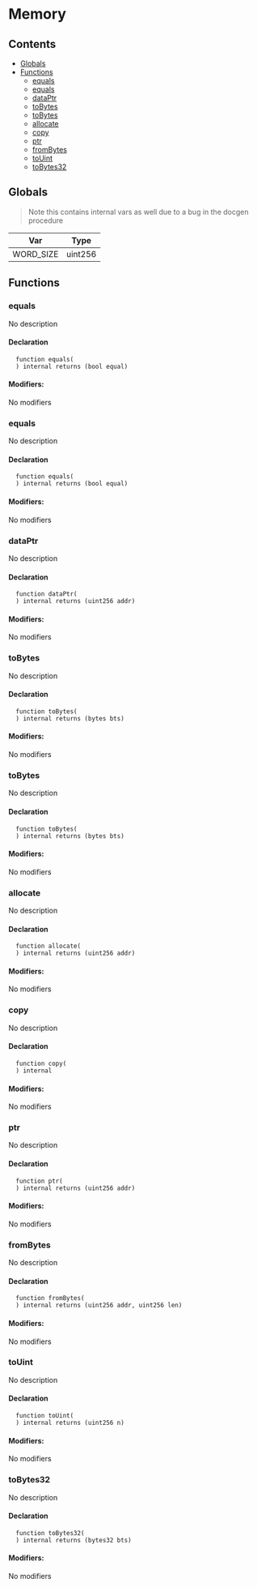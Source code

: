 # Memory





## Contents
<!-- START doctoc generated TOC please keep comment here to allow auto update -->
<!-- DON'T EDIT THIS SECTION, INSTEAD RE-RUN doctoc TO UPDATE -->

- [Globals](#globals)
- [Functions](#functions)
  - [equals](#equals)
  - [equals](#equals-1)
  - [dataPtr](#dataptr)
  - [toBytes](#tobytes)
  - [toBytes](#tobytes-1)
  - [allocate](#allocate)
  - [copy](#copy)
  - [ptr](#ptr)
  - [fromBytes](#frombytes)
  - [toUint](#touint)
  - [toBytes32](#tobytes32)

<!-- END doctoc generated TOC please keep comment here to allow auto update -->

## Globals

> Note this contains internal vars as well due to a bug in the docgen procedure

| Var | Type |
| --- | --- |
| WORD_SIZE | uint256 |



## Functions

### equals
No description


#### Declaration
```solidity
  function equals(
  ) internal returns (bool equal)
```

#### Modifiers:
No modifiers



### equals
No description


#### Declaration
```solidity
  function equals(
  ) internal returns (bool equal)
```

#### Modifiers:
No modifiers



### dataPtr
No description


#### Declaration
```solidity
  function dataPtr(
  ) internal returns (uint256 addr)
```

#### Modifiers:
No modifiers



### toBytes
No description


#### Declaration
```solidity
  function toBytes(
  ) internal returns (bytes bts)
```

#### Modifiers:
No modifiers



### toBytes
No description


#### Declaration
```solidity
  function toBytes(
  ) internal returns (bytes bts)
```

#### Modifiers:
No modifiers



### allocate
No description


#### Declaration
```solidity
  function allocate(
  ) internal returns (uint256 addr)
```

#### Modifiers:
No modifiers



### copy
No description


#### Declaration
```solidity
  function copy(
  ) internal
```

#### Modifiers:
No modifiers



### ptr
No description


#### Declaration
```solidity
  function ptr(
  ) internal returns (uint256 addr)
```

#### Modifiers:
No modifiers



### fromBytes
No description


#### Declaration
```solidity
  function fromBytes(
  ) internal returns (uint256 addr, uint256 len)
```

#### Modifiers:
No modifiers



### toUint
No description


#### Declaration
```solidity
  function toUint(
  ) internal returns (uint256 n)
```

#### Modifiers:
No modifiers



### toBytes32
No description


#### Declaration
```solidity
  function toBytes32(
  ) internal returns (bytes32 bts)
```

#### Modifiers:
No modifiers





